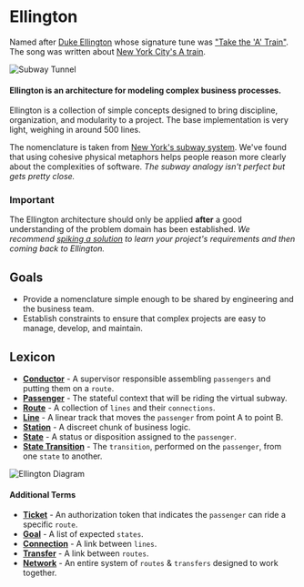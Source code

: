 # Ellington 
Named after [Duke Ellington](http://www.dukeellington.com/) whose signature tune was ["Take the 'A' Train"](http://en.wikipedia.org/wiki/Take_the_%22A%22_Train).
The song was written about [New York City's A train](http://en.wikipedia.org/wiki/A_%28New_York_City_Subway_service%29).

![Subway Tunnel](https://raw.github.com/hopsoft/ellington/master/doc/tunnel.jpg)

#### Ellington is an architecture for modeling complex business processes.

Ellington is a collection of simple concepts designed to bring discipline, organization, and modularity to a project.
The base implementation is very light, weighing in around 500 lines.

The nomenclature is taken from [New York's subway system](http://en.wikipedia.org/wiki/New_York_City_Subway).
We've found that using cohesive physical metaphors helps people reason more clearly about the complexities of software.
*The subway analogy isn't perfect but gets pretty close.*

### Important

The Ellington architecture should only be applied **after** a good understanding of the problem domain has been established.
*We recommend [spiking a solution](http://en.wikipedia.org/wiki/Software_prototyping) to learn your project's requirements and then coming back to Ellington.*

## Goals

- Provide a nomenclature simple enough to be shared by engineering and the business team.
- Establish constraints to ensure that complex projects are easy to manage, develop, and maintain.

## Lexicon

- **[Conductor](https://github.com/hopsoft/ellington/wiki/Conductor)** - A supervisor responsible assembling `passengers` and putting them on a `route`.
- **[Passenger](https://github.com/hopsoft/ellington/wiki/Passenger)** - The stateful context that will be riding the virtual subway.
- **[Route](https://github.com/hopsoft/ellington/wiki/Route)** - A collection of `lines` and their `connections`.
- **[Line](https://github.com/hopsoft/ellington/wiki/Line)** - A linear track that moves the `passenger` from point A to point B.
- **[Station](https://github.com/hopsoft/ellington/wiki/Station)** - A discreet chunk of business logic.
- **[State](https://github.com/hopsoft/ellington/wiki/State)** - A status or disposition assigned to the `passenger`.
- **[State Transition](https://github.com/hopsoft/ellington/wiki/State)** - The `transition`, performed on the `passenger`, from one `state` to another.

![Ellington Diagram](https://raw.github.com/hopsoft/ellington/master/doc/primary-terms.png)

#### Additional Terms

- **[Ticket](https://github.com/hopsoft/ellington/wiki/Ticket)** - An authorization token that indicates the `passenger` can ride a specific `route`.
- **[Goal](https://github.com/hopsoft/ellington/wiki/Goal)** - A list of expected `states`.
- **[Connection](https://github.com/hopsoft/ellington/wiki/Connection)** - A link between `lines`.
- **[Transfer](Transfer)** - A link between `routes`.
- **[Network](Network)** - An entire system of `routes` & `transfers` designed to work together.

